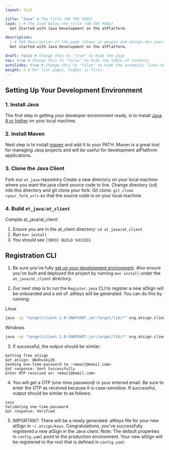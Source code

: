 ```yaml
---
layout: list

title: "Java" # The title (ON THE PAGE)
lead: | # The lead below the title (ON THE PAGE)
  Get Started with Java Development on the atPlatform.

description:
  | # SEO Description of the page (Shows in google and atsign.dev search)
  Get started with Java Development on the atPlatform.

draft: false # Change this to "true" to hide the page
toc: true # Change this to "false" to hide the table of contents
autolinks: true # Change this to "false" to hide the automatic links below your content
weight: 2 # For list pages, higher is first.
---
```


## Setting Up Your Development Environment

### 1. Install Java

The first step in getting your developer environment ready, is to install [Java 8 or higher](https://www.java.com/en/download/) on your local machine.

### 2. Install Maven

Next step is to install [maven](https://maven.apache.org/install.html) and add it to your PATH. Maven is a great tool for managing Java projects and will be useful for development atPlatform applications.

### 3. Clone the Java Client

<!-- Eventually for Step 3., we'll want to either 1. tell the user to add a maven dependency to their pom.xml (which will be the at_java client), or 2. tell the user to download the JAR and add it as a dependency to their Java project. -->

Fork our `at_java` repository
Create a new directory on your local machine where you want the java client source code to live. Change directory (cd) into this directory and git clone your fork.
Git clone: `git clone <your_fork_url>` so that the source code is on your local machine. 

### 4. Build `at_java/at_client`

Compile at_java/at_client:

1. Ensure you are in the at_client directory: `cd at_java/at_client`.
2. Run `mvn install`
3. You should see `[INFO] BUILD SUCCESS`

## Registration CLI

1. Be sure you've fully [set up your development environment](/start/java/#setting-up-your-development-environment). Also ensure you've built and deployed the project by running `mvn install` under the `at_java/at_client` directory. 

2. Our next step is to run the `Register.java` CLI to register a new atSign will be onboarded and a set of .atKeys will be generated. You can do this by running:

Linux

```sh
java -cp "target/client-1.0-SNAPSHOT.jar:target/lib/*" org.atsign.client.cli.Register <email@email.com>
```

Windows

```sh 
java -cp "target/client-1.0-SNAPSHOT.jar;target/lib/*" org.atsign.client.cli.Register <email@email.com>
```

3. If successful, the output should be similar:

```
Getting free atsign
Got atsign: @64husky26
Sending one-time-password to :<email@email.com>
Got response: Sent Successfully
Enter OTP received on: <email@email.com>                                   
```

4. You will get a OTP (one-time password) in your entered email. Be sure to enter the OTP as received because it is case-sensitive. If successful, output should be similar to as follows:

```
xxxx
Validating one-time-password
Got response: Verified
```

5. IMPORTANT: There will be a newly generated .atKeys file for your new atSign in `~/.atsign/keys`. Congratulations, you've successfully registered a new atSign in the Java client. Note: The default properties in `config.yaml` point to the production environment. Your new atSign will be registered to the root that is defined in `config.yaml`

